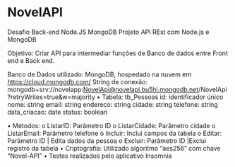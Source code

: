 # NovelAPI
Desafio Back-end Node.JS MongoDB
Projeto API REst com Node.js e MongoDB

Objetivo: Criar API para intermediar funções de Banco de dados entre Front end  e Back end.

Banco de Dados utilizado:  MongoDB, hospedado na nuvem em https://cloud.mongodb.com/
String de conexão: mongodb+srv://novelapp:NovelApi@novelapi.bu5hi.mongodb.net/NovelApi?retryWrites=true&w=majority
•	Tabela: tb_Pessoas
id: identificador único
nome: string
email: string
endereco: string
cidade: string
telefone: string
data_criacao: date
status: boolean

•	Métodos:
o	ListarID: Parâmetro ID
o	ListarCidade: Parâmetro cidade
o	ListarEmail: Parâmetro telefone
o	Incluir: Inclui campos da tabela
o	Editar: Parâmetro ID | Edita dados da pessoa
o	Excluir: Parâmetro ID |Exclui registro da tabela
•	Criptografia: Utilizado algoritmo “aes256” com chave “Novel-API”
•	Testes realizados pelo aplicativo Insomnia
